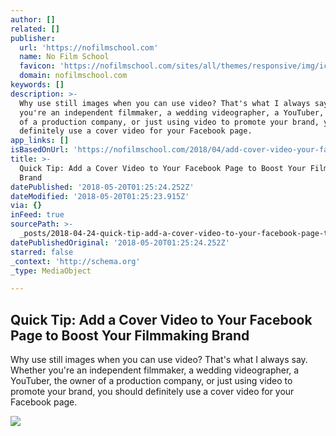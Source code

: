 ```yaml
---
author: []
related: []
publisher:
  url: 'https://nofilmschool.com'
  name: No Film School
  favicon: 'https://nofilmschool.com/sites/all/themes/responsive/img/icons/favicon.ico'
  domain: nofilmschool.com
keywords: []
description: >-
  Why use still images when you can use video? That's what I always say. Whether
  you're an independent filmmaker, a wedding videographer, a YouTuber, the owner
  of a production company, or just using video to promote your brand, you should
  definitely use a cover video for your Facebook page.
app_links: []
isBasedOnUrl: 'https://nofilmschool.com/2018/04/add-cover-video-your-facebook-page'
title: >-
  Quick Tip: Add a Cover Video to Your Facebook Page to Boost Your Filmmaking
  Brand
datePublished: '2018-05-20T01:25:24.252Z'
dateModified: '2018-05-20T01:25:23.915Z'
via: {}
inFeed: true
sourcePath: >-
  _posts/2018-04-24-quick-tip-add-a-cover-video-to-your-facebook-page-to-boost.md
datePublishedOriginal: '2018-05-20T01:25:24.252Z'
starred: false
_context: 'http://schema.org'
_type: MediaObject

---
```

<article style=""><h1>Quick Tip: Add a Cover Video to Your Facebook Page to Boost Your Filmmaking Brand</h1><p>Why use still images when you can use video? That's what I always say. Whether you're an independent filmmaker, a wedding videographer, a YouTuber, the owner of a production company, or just using video to promote your brand, you should definitely use a cover video for your Facebook page.</p><img src="https://nofilmschool.com/sites/default/files/styles/facebook/public/facebook_cover_video_featured_image.jpg?itok=7of_6LWX" /></article>